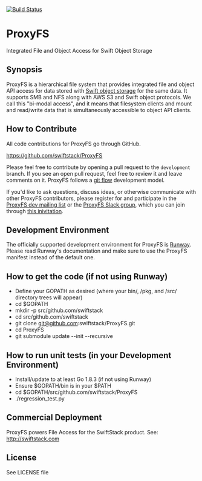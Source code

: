 [![Build Status](https://travis-ci.com/swiftstack/ProxyFS.svg?branch=development)](https://travis-ci.com/swiftstack/ProxyFS)

# ProxyFS
Integrated File and Object Access for Swift Object Storage

## Synopsis

ProxyFS is a hierarchical file system that provides integrated file
and object API access for data stored with
[Swift object storage](http://swift.openstack.org) for the same
data. It supports SMB and NFS along with AWS S3 and Swift object
protocols. We call this "bi-modal access", and it means that filesystem
clients and mount and read/write data that is simultaneously accessible
to object API clients.

## How to Contribute

All code contributions for ProxyFS go through GitHub.

https://github.com/swiftstack/ProxyFS

Please feel free to contribute by opening a pull request to the
`development` branch. If you see an open pull request, feel free to
review it and leave comments on it. ProxyFS follows a
[git flow](https://datasift.github.io/gitflow/IntroducingGitFlow.html)
development model.

If you'd like to ask questions, discuss ideas, or otherwise communicate
with other ProxyFS contributors, please register for and participate
in the [ProxyFS dev mailing list](https://lists.proxyfs.org/mailman/listinfo)
or the [ProxyFS Slack group](https://proxyfs.slack.com), which you can join through
[this inivitation](https://join.slack.com/t/proxyfs/shared_invite/enQtMzA2NTQwMDU4NTkyLWM4ZjhkYmE0NWEzMTYzZGZkNThkNzcxMzg0NWIzMmQ4MTU5MGQyMDRlY2UzMDU0YjBlNGZkMzk4N2NkNTRjNjY).

## Development Environment

The officially supported development environment for ProxyFS is
[Runway](https://github.com/swiftstack/runway). Please read Runway's
documentation and make sure to use the ProxyFS manifest instead of the default
one.

## How to get the code (if not using Runway)

* Define your GOPATH as desired (where your bin/, /pkg, and /src/
  directory trees will appear)
* cd $GOPATH
* mkdir -p src/github.com/swiftstack
* cd src/github.com/swiftstack
* git clone git@github.com:swiftstack/ProxyFS.git
* cd ProxyFS
* git submodule update --init --recursive

## How to run unit tests (in your Development Environment)

* Install/update to at least Go 1.8.3 (if not using Runway)
* Ensure $GOPATH/bin is in your $PATH
* cd $GOPATH/src/github.com/swiftstack/ProxyFS
* ./regression_test.py

## Commercial Deployment

ProxyFS powers File Access for the SwiftStack product.
See: http://swiftstack.com

## License

See LICENSE file
